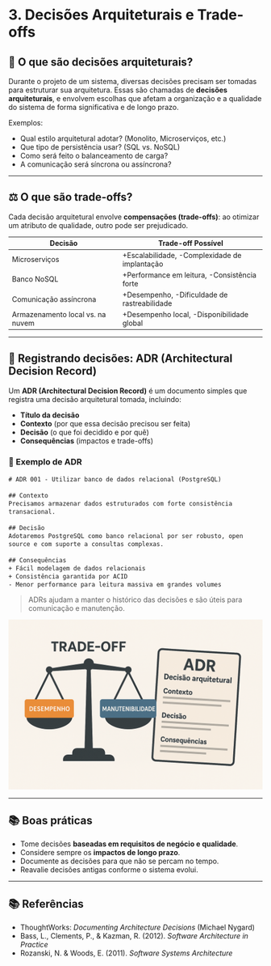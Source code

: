 # 3. Decisões Arquiteturais e Trade-offs

## 🧠 O que são decisões arquiteturais?

Durante o projeto de um sistema, diversas decisões precisam ser tomadas para estruturar sua arquitetura. Essas são chamadas de **decisões arquiteturais**, e envolvem escolhas que afetam a organização e a qualidade do sistema de forma significativa e de longo prazo.

Exemplos:

- Qual estilo arquitetural adotar? (Monolito, Microserviços, etc.)
- Que tipo de persistência usar? (SQL vs. NoSQL)
- Como será feito o balanceamento de carga?
- A comunicação será síncrona ou assíncrona?

---

## ⚖️ O que são trade-offs?

Cada decisão arquitetural envolve **compensações (trade-offs)**: ao otimizar um atributo de qualidade, outro pode ser prejudicado.

| Decisão                          | Trade-off Possível                            |
| -------------------------------- | --------------------------------------------- |
| Microserviços                    | +Escalabilidade, -Complexidade de implantação |
| Banco NoSQL                      | +Performance em leitura, -Consistência forte  |
| Comunicação assíncrona           | +Desempenho, -Dificuldade de rastreabilidade  |
| Armazenamento local vs. na nuvem | +Desempenho local, -Disponibilidade global    |

---

## 📝 Registrando decisões: ADR (Architectural Decision Record)

Um **ADR (Architectural Decision Record)** é um documento simples que registra uma decisão arquitetural tomada, incluindo:

- **Título da decisão**
- **Contexto** (por que essa decisão precisou ser feita)
- **Decisão** (o que foi decidido e por quê)
- **Consequências** (impactos e trade-offs)

### 📄 Exemplo de ADR

```
# ADR 001 - Utilizar banco de dados relacional (PostgreSQL)

## Contexto
Precisamos armazenar dados estruturados com forte consistência transacional.

## Decisão
Adotaremos PostgreSQL como banco relacional por ser robusto, open source e com suporte a consultas complexas.

## Consequências
+ Fácil modelagem de dados relacionais
+ Consistência garantida por ACID
- Menor performance para leitura massiva em grandes volumes
```

> ADRs ajudam a manter o histórico das decisões e são úteis para comunicação e manutenção.

<p align="center">
    <img src="images/adr.png" alt="capa" width="600"/>
</p>

---

## 📚 Boas práticas

- Tome decisões **baseadas em requisitos de negócio e qualidade**.
- Considere sempre os **impactos de longo prazo**.
- Documente as decisões para que não se percam no tempo.
- Reavalie decisões antigas conforme o sistema evolui.

---

## 📚 Referências

- ThoughtWorks: _Documenting Architecture Decisions_ (Michael Nygard)
- Bass, L., Clements, P., & Kazman, R. (2012). _Software Architecture in Practice_
- Rozanski, N. & Woods, E. (2011). _Software Systems Architecture_
